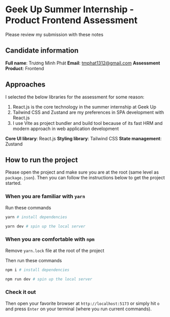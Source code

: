 # Geek Up Summer Internship - Product Frontend Assessment

Please review my submission with these notes

## Candidate information

**Full name**: Trương Minh Phát
**Email**: tmphat1312@gmail.com
**Assessment Product**: Frontend

## Approaches

I selected the below libraries for the assessment for some reason:

1. React.js is the core technology in the summer internship at Geek Up
2. Tailwind CSS and Zustand are my preferences in SPA development with React.js
3. I use Vite as project bundler and build tool because of its fast HRM and modern approach in web application development

**Core UI library**: React.js
**Styling library**: Tailwind CSS
**State management**: Zustand

## How to run the project

Please open the project and make sure you are at the root (same level as `package.json`). Then you can follow the instructions below to get the project started.

### When you are familiar with `yarn`

Run these commands

```bash
yarn # install dependencies
```

```bash
yarn dev # spin up the local server
```

### When you are comfortable with `npm`

Remove `yarn.lock` file at the root of the project

Then run these commands

```bash
npm i # install dependencies
```

```bash
npm run dev # spin up the local server
```

### Check it out

Then open your favorite browser at `http://localhost:5173` or simply hit `o` and press `Enter` on your terminal (where you run current commands).
